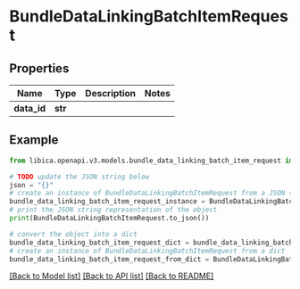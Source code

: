 # BundleDataLinkingBatchItemRequest


## Properties

Name | Type | Description | Notes
------------ | ------------- | ------------- | -------------
**data_id** | **str** |  | 

## Example

```python
from libica.openapi.v3.models.bundle_data_linking_batch_item_request import BundleDataLinkingBatchItemRequest

# TODO update the JSON string below
json = "{}"
# create an instance of BundleDataLinkingBatchItemRequest from a JSON string
bundle_data_linking_batch_item_request_instance = BundleDataLinkingBatchItemRequest.from_json(json)
# print the JSON string representation of the object
print(BundleDataLinkingBatchItemRequest.to_json())

# convert the object into a dict
bundle_data_linking_batch_item_request_dict = bundle_data_linking_batch_item_request_instance.to_dict()
# create an instance of BundleDataLinkingBatchItemRequest from a dict
bundle_data_linking_batch_item_request_from_dict = BundleDataLinkingBatchItemRequest.from_dict(bundle_data_linking_batch_item_request_dict)
```
[[Back to Model list]](../README.md#documentation-for-models) [[Back to API list]](../README.md#documentation-for-api-endpoints) [[Back to README]](../README.md)


